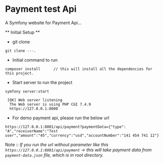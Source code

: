 # Payment test Api #

A Symfony website for Payment Api...

** Initial Setup **

* git clone

```
git clone ---.
```

* Initial command to run

```
composer install      // this will install all the dependencies for this project.
```

* Start server to run the project

```
symfony server:start
```
     [OK] Web server listening
      The Web server is using PHP CGI 7.4.9
      https://127.0.0.1:8000

* For demo payment api, please run the below url

```
https://127.0.0.1:8001/api/payment?paymentData={"type": "A","receiverName":"Test user","amount":"45","currency":"usd","accountNumber":"141 454 741 12"}
```

Note :: _If you run the url without parameter like this `https://127.0.0.1:8001/api/payment` -> this will take payment data from `payment-data.json` file, which is in root directory._